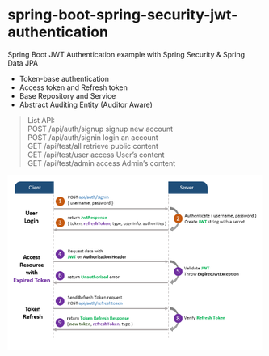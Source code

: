 # spring-boot-spring-security-jwt-authentication
 Spring Boot JWT Authentication example with Spring Security & Spring Data JPA

* Token-base authentication
* Access token and Refresh token
* Base Repository and Service
* Abstract Auditing Entity (Auditor Aware)

 > List API: <br/>
 POST /api/auth/signup	signup new account<br/>
 POST	/api/auth/signin	login an account<br/>
 GET	/api/test/all	retrieve public content<br/>
 GET	/api/test/user	access User’s content<br/>
 GET	/api/test/admin	access Admin’s content<br/>

![](/spring-boot-refresh-token-jwt-example-flow.png)
